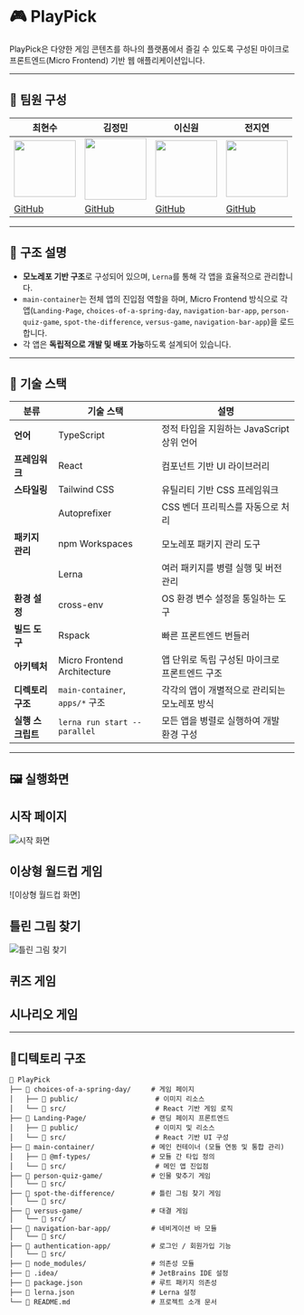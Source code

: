 # 🎮 PlayPick
PlayPick은 다양한 게임 콘텐츠를 하나의 플랫폼에서 즐길 수 있도록 구성된 마이크로 프론트엔드(Micro Frontend) 기반 웹 애플리케이션입니다.

---

## 👥 팀원 구성

| 최현수 | 김정민 | 이신원 | 전지연 |
|--------|--------|--------|--------|
| <img src="https://cdn.discordapp.com/attachments/1383999022238273586/1384715997809741945/image.png?ex=685370c4&is=68521f44&hm=a179a00ce94ed8a5958c96b23ad7bffe5b7f4daddb69ae2b87bd6bc187ef71f8&" width="109" height="100"/> | <img src="https://avatars.githubusercontent.com/u/6846349?s=80&v=4" width="109" height="109"/> | <img src="https://mblogthumb-phinf.pstatic.net/MjAxNzExMTNfOTkg/MDAxNTEwNTE5MDU1OTAx.CgrsefuknGH3WyTiveT8LsFGXw288baNiov22l9sCywg.x3YtB2I7VXitiMcvgOkRkiH5umtLrNWj7IothphFwF0g.PNG.211grims/136.png?type=w800" width="109" height="100"/> | <img src="https://cdn.discordapp.com/attachments/1383999022238273586/1384715530136715366/1750066148038.jpg?ex=68537055&is=68521ed5&hm=74fb22315aca7246b65fbf04678837fb854606ec610d37f84029ecbba24a583b&" width="109" height="100"/> |
| [GitHub](https://github.com/IMCODER0000) | [GitHub](https://github.com/Mur-pixel) | [GitHub](https://github.com/redEevee) | [GitHub](https://github.com/dia0723) |

---

## 🧩 구조 설명

- **모노레포 기반 구조**로 구성되어 있으며, `Lerna`를 통해 각 앱을 효율적으로 관리합니다.
- `main-container`는 전체 앱의 진입점 역할을 하며, Micro Frontend 방식으로 각 앱(`Landing-Page`, `choices-of-a-spring-day`, `navigation-bar-app`, `person-quiz-game`, `spot-the-difference`, `versus-game`, `navigation-bar-app`)을 로드합니다.
- 각 앱은 **독립적으로 개발 및 배포 가능**하도록 설계되어 있습니다.

---

## 🧱 기술 스택

| 분류            | 기술 스택                            | 설명 |
|------------------|--------------------------------------|------|
| **언어**         | TypeScript                           | 정적 타입을 지원하는 JavaScript 상위 언어 |
| **프레임워크**   | React                                | 컴포넌트 기반 UI 라이브러리 |
| **스타일링**     | Tailwind CSS                         | 유틸리티 기반 CSS 프레임워크 |
|                  | Autoprefixer                         | CSS 벤더 프리픽스를 자동으로 처리 |
| **패키지 관리**  | npm Workspaces                       | 모노레포 패키지 관리 도구 |
|                  | Lerna                                | 여러 패키지를 병렬 실행 및 버전 관리 |
| **환경 설정**    | cross-env                            | OS 환경 변수 설정을 통일하는 도구 |
| **빌드 도구**    | Rspack                               | 빠른 프론트엔드 번들러 |
| **아키텍처**     | Micro Frontend Architecture          | 앱 단위로 독립 구성된 마이크로 프론트엔드 구조 |
| **디렉토리 구조**| `main-container`, `apps/*` 구조      | 각각의 앱이 개별적으로 관리되는 모노레포 방식 |
| **실행 스크립트**| `lerna run start --parallel`         | 모든 앱을 병렬로 실행하여 개발 환경 구성 |

---

## 🖼 실행화면

## 시작 페이지
![시작 화면](https://media.discordapp.net/attachments/1383999022238273586/1385097319237685378/image.png?ex=6854d3e6&is=68538266&hm=87c34751e0fad3acc807e17313415d1893bdc6bc8fae330f2564032dfd06fab8&=&format=webp&quality=lossless&width=1279&height=660)
## 이상형 월드컵 게임
![이상형 월드컵 화면]
## 틀린 그림 찾기
![틀린 그림 찾기](https://media.discordapp.net/attachments/1383999022238273586/1385085635504898069/651f2f96e72ea7f4.png?ex=6854c905&is=68537785&hm=1700f9728d7d40b5bae719cfadb3453c25bd7b7c8cd4ebd74b9b53d971daa29a&=&format=webp&quality=lossless&width=1010&height=568)

## 퀴즈 게임

## 시나리오 게임
---

## 📁디텍토리 구조

```text
📁 PlayPick
├── 📁 choices-of-a-spring-day/     # 게임 페이지
│   ├── 📁 public/                   # 이미지 리소스
│   └── 📁 src/                      # React 기반 게임 로직
├── 📁 Landing-Page/                # 랜딩 페이지 프론트엔드
│   ├── 📁 public/                   # 이미지 및 리소스
│   └── 📁 src/                      # React 기반 UI 구성
├── 📁 main-container/              # 메인 컨테이너 (모듈 연동 및 통합 관리)
│   ├── 📁 @mf-types/               # 모듈 간 타입 정의
│   └── 📁 src/                      # 메인 앱 진입점
├── 📁 person-quiz-game/            # 인물 맞추기 게임
│   └── 📁 src/
├── 📁 spot-the-difference/         # 틀린 그림 찾기 게임
│   └── 📁 src/
├── 📁 versus-game/                 # 대결 게임
│   └── 📁 src/
├── 📁 navigation-bar-app/          # 네비게이션 바 모듈
│   └── 📁 src/
├── 📁 authentication-app/          # 로그인 / 회원가입 기능
│   └── 📁 src/
├── 📁 node_modules/                # 의존성 모듈
├── 📁 .idea/                       # JetBrains IDE 설정
├── 📄 package.json                 # 루트 패키지 의존성
├── 📄 lerna.json                   # Lerna 설정
└── 📄 README.md                    # 프로젝트 소개 문서
